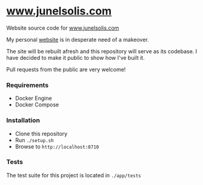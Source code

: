 # www.junelsolis.com
Website source code for www.junelsolis.com

My personal [website](https://www.junelsolis.com) is in desperate need of a makeover. 

The site will be rebuilt afresh and this repository will serve as its codebase. I have decided to make it public to show how I've built it. 

Pull requests from the public are very welcome!

### Requirements
- Docker Engine
- Docker Compose

### Installation
- Clone this repository
- Run `./setup.sh`
- Browse to `http://localhost:8710`

### Tests
The test suite for this project is located in `./app/tests`